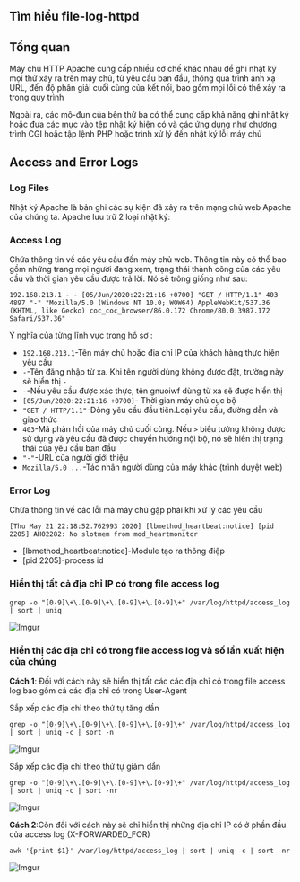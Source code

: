 ## Tìm hiểu file-log-httpd
## Tổng quan 
Máy chủ HTTP Apache cung cấp nhiều cơ chế khác nhau để ghi nhật ký mọi thứ xảy ra trên máy chủ, từ yêu cầu ban đầu, thông qua trình ánh xạ URL, đến độ phân giải cuối cùng của kết nối, bao gồm mọi lỗi có thể xảy ra trong quy trình

Ngoài ra, các mô-đun của bên thứ ba có thể cung cấp khả năng ghi nhật ký hoặc đưa các mục vào tệp nhật ký hiện có và các ứng dụng như chương trình CGI hoặc tập lệnh PHP hoặc trình xử lý đến nhật ký lỗi máy chủ

## Access and Error Logs
### Log Files
Nhật ký Apache là bản ghi các sự kiện đã xảy ra trên mạng chủ web Apache của chúng ta. Apache lưu trữ 2 loại nhật ký:

### Access Log
Chứa thông tin về các yêu cầu đến máy chủ web. Thông tin này có thể bao gồm những trang mọi người đang xem, trạng thái thành công của các yêu cầu và thời gian yêu cầu được trả lời. Nó sẽ trông giống như sau:

```
192.168.213.1 - - [05/Jun/2020:22:21:16 +0700] "GET / HTTP/1.1" 403 4897 "-" "Mozilla/5.0 (Windows NT 10.0; WOW64) AppleWebKit/537.36 (KHTML, like Gecko) coc_coc_browser/86.0.172 Chrome/80.0.3987.172 Safari/537.36"
```

Ý nghĩa của từng lĩnh vực trong hồ sơ :
 * `192.168.213.1`-Tên máy chủ hoặc địa chỉ IP của khách hàng thực hiện yêu cầu 
 * `-`-Tên đăng nhập từ xa. Khi tên người dùng không được đặt, trường này sẽ hiển thị `-`
 * `-`-Nếu yêu cầu được xác thực, tên gnuoiwf dùng từ xa sẽ được hiển thị
 * `[05/Jun/2020:22:21:16 +0700]`- Thời gian máy chủ cục bộ
 * `"GET / HTTP/1.1"`-Dòng yêu cầu đầu tiên.Loại yêu cầu, đường dẫn và giao thức
 * `403`-Mã phản hồi của máy chủ cuối cùng. Nếu `>` biểu tưởng không được sử dụng và yêu cầu đã được chuyển hướng nội bộ, nó sẽ hiển thị trạng thái của yêu cầu ban đầu                   
 * `"-"`-URL của người giới thiệu
 * `Mozilla/5.0 ...`-Tác nhân người dùng của máy khác (trình duyệt web)

### Error Log
Chứa thông tin về các lỗi mà máy chủ gặp phải khi xử lý các yêu cầu

```
[Thu May 21 22:18:52.762993 2020] [lbmethod_heartbeat:notice] [pid 2205] AH02282: No slotmem from mod_heartmonitor
```
 * [lbmethod_heartbeat:notice]-Module tạo ra thông điệp
 * [pid 2205]-process id


### Hiển thị tất cả địa chỉ IP có trong file access log

```
grep -o "[0-9]\+\.[0-9]\+\.[0-9]\+\.[0-9]\+" /var/log/httpd/access_log | sort | uniq
```

![Imgur](https://i.imgur.com/Eowygvb.png)

### Hiển thị các địa chỉ có trong file access log và số lần xuất hiện của chúng
**Cách 1**: Đối với cách này sẽ hiển thị tất các các địa chỉ có trong file access log bao gồm cả các địa chỉ có trong User-Agent

Sắp xếp các địa chỉ theo thứ tự tăng dần
```
grep -o "[0-9]\+\.[0-9]\+\.[0-9]\+\.[0-9]\+" /var/log/httpd/access_log | sort | uniq -c | sort -n
```

![Imgur](https://i.imgur.com/lXVSZSO.png)

Sắp xếp các địa chỉ theo thứ tự giảm dần
```
grep -o "[0-9]\+\.[0-9]\+\.[0-9]\+\.[0-9]\+" /var/log/httpd/access_log | sort | uniq -c | sort -nr
```

![Imgur](https://i.imgur.com/DH1jvDJ.png)

**Cách 2**:Còn đối với cách này sẽ chỉ hiển thị những địa chỉ IP có ở phần đầu của access log (X-FORWARDED_FOR)
```
awk '{print $1}' /var/log/httpd/access_log | sort | uniq -c | sort -nr
```

![Imgur](https://i.imgur.com/wZjkhxS.png)
